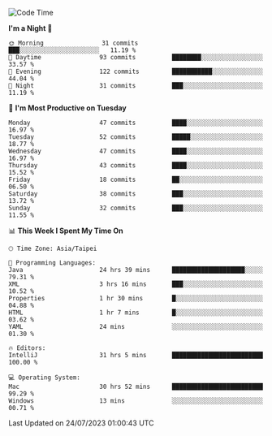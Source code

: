 <!--START_SECTION:waka-->
![Code Time](http://img.shields.io/badge/Code%20Time-265%20hrs%2044%20mins-blue)

**I'm a Night 🦉** 

```text
🌞 Morning                31 commits          ███░░░░░░░░░░░░░░░░░░░░░░   11.19 % 
🌆 Daytime                93 commits          ████████░░░░░░░░░░░░░░░░░   33.57 % 
🌃 Evening                122 commits         ███████████░░░░░░░░░░░░░░   44.04 % 
🌙 Night                  31 commits          ███░░░░░░░░░░░░░░░░░░░░░░   11.19 % 
```
📅 **I'm Most Productive on Tuesday** 

```text
Monday                   47 commits          ████░░░░░░░░░░░░░░░░░░░░░   16.97 % 
Tuesday                  52 commits          █████░░░░░░░░░░░░░░░░░░░░   18.77 % 
Wednesday                47 commits          ████░░░░░░░░░░░░░░░░░░░░░   16.97 % 
Thursday                 43 commits          ████░░░░░░░░░░░░░░░░░░░░░   15.52 % 
Friday                   18 commits          ██░░░░░░░░░░░░░░░░░░░░░░░   06.50 % 
Saturday                 38 commits          ███░░░░░░░░░░░░░░░░░░░░░░   13.72 % 
Sunday                   32 commits          ███░░░░░░░░░░░░░░░░░░░░░░   11.55 % 
```


📊 **This Week I Spent My Time On** 

```text
🕑︎ Time Zone: Asia/Taipei

💬 Programming Languages: 
Java                     24 hrs 39 mins      ████████████████████░░░░░   79.31 % 
XML                      3 hrs 16 mins       ███░░░░░░░░░░░░░░░░░░░░░░   10.52 % 
Properties               1 hr 30 mins        █░░░░░░░░░░░░░░░░░░░░░░░░   04.88 % 
HTML                     1 hr 7 mins         █░░░░░░░░░░░░░░░░░░░░░░░░   03.62 % 
YAML                     24 mins             ░░░░░░░░░░░░░░░░░░░░░░░░░   01.30 % 

🔥 Editors: 
IntelliJ                 31 hrs 5 mins       █████████████████████████   100.00 % 

💻 Operating System: 
Mac                      30 hrs 52 mins      █████████████████████████   99.29 % 
Windows                  13 mins             ░░░░░░░░░░░░░░░░░░░░░░░░░   00.71 % 
```


 Last Updated on 24/07/2023 01:00:43 UTC
<!--END_SECTION:waka-->
